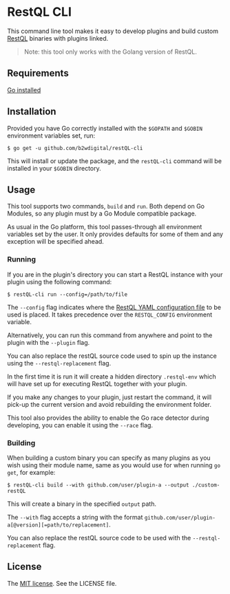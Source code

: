 # RestQL CLI

This command line tool makes it easy to develop plugins and build custom [RestQL](https://github.com/b2wdigital/restQL-golang) binaries with plugins linked.

> Note: this tool only works with the Golang version of RestQL.

## Requirements 
[Go installed](https://golang.org/doc/install)

## Installation
Provided you have Go correctly installed with the `$GOPATH` and `$GOBIN` environment variables set, run:
```shell script
$ go get -u github.com/b2wdigital/restQL-cli
```

This will install or update the package, and the `restQL-cli` command will be installed in your `$GOBIN` directory.

## Usage
This tool supports two commands, `build` and `run`. Both depend on Go Modules, so any plugin must by a Go Module compatible package.

As usual in the Go platform, this tool passes-through all environment variables set by the user. It only provides defaults for some of them and any exception will be specified ahead. 

### Running

If you are in the plugin's directory you can start a RestQL instance with your plugin using the following command:
```shell script
$ restQL-cli run --config=/path/to/file
```
The `--config` flag indicates where the [RestQL YAML configuration file](https://golang.org/doc/articles/race_detector.html) to be used is placed. It takes precedence over the `RESTQL_CONFIG` environment variable.

Alternatively, you can run this command from anywhere and point to the plugin with the `--plugin` flag.

You can also replace the restQL source code used to spin up the instance using the `--restql-replacement` flag.

In the first time it is run it will create a hidden directory `.restql-env` which will have set up for executing RestQL together with your plugin.

If you make any changes to your plugin, just restart the command, it will pick-up the current version and avoid rebuilding the environment folder. 

This tool also provides the ability to enable the Go race detector during developing, you can enable it using the `--race` flag.

### Building

When building a custom binary you can specify as many plugins as you wish using their module name, same as you would use for when running `go get`, for example:
```shell script
$ restQL-cli build --with github.com/user/plugin-a --output ./custom-restQL
```

This will create a binary in the specified `output` path.

The `--with` flag accepts a string with the format `github.com/user/plugin-a[@version][=path/to/replacement]`.

You can also replace the restQL source code to be used with the `--restql-replacement` flag.

## License

The [MIT license](https://mit-license.org/). See the LICENSE file.

